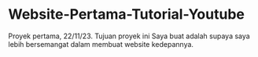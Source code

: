 # Website-Pertama-Tutorial-Youtube
Proyek pertama, 22/11/23. Tujuan proyek ini Saya buat adalah supaya saya lebih bersemangat dalam membuat website kedepannya.
